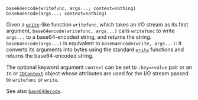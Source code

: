 ```
base64encode(writefunc, args...; context=nothing)
base64encode(args...; context=nothing)
```

Given a [`write`](@ref)-like function `writefunc`, which takes an I/O stream as its first argument, `base64encode(writefunc, args...)` calls `writefunc` to write `args...` to a base64-encoded string, and returns the string. `base64encode(args...)` is equivalent to `base64encode(write, args...)`: it converts its arguments into bytes using the standard [`write`](@ref) functions and returns the base64-encoded string.

The optional keyword argument `context` can be set to `:key=>value` pair or an `IO` or [`IOContext`](@ref) object whose attributes are used for the I/O stream passed to `writefunc` or `write`.

See also [`base64decode`](@ref).
